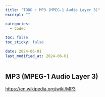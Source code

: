 ```yaml
---
title: "TODO : MP3 (MPEG-1 Audio Layer 3)"
excerpt: ""

categories:
  - Codec

toc: false
toc_sticky: false

date: 2024-06-01
last_modified_at: 2024-06-01
---
```


## MP3 (MPEG-1 Audio Layer 3)

https://en.wikipedia.org/wiki/MP3
